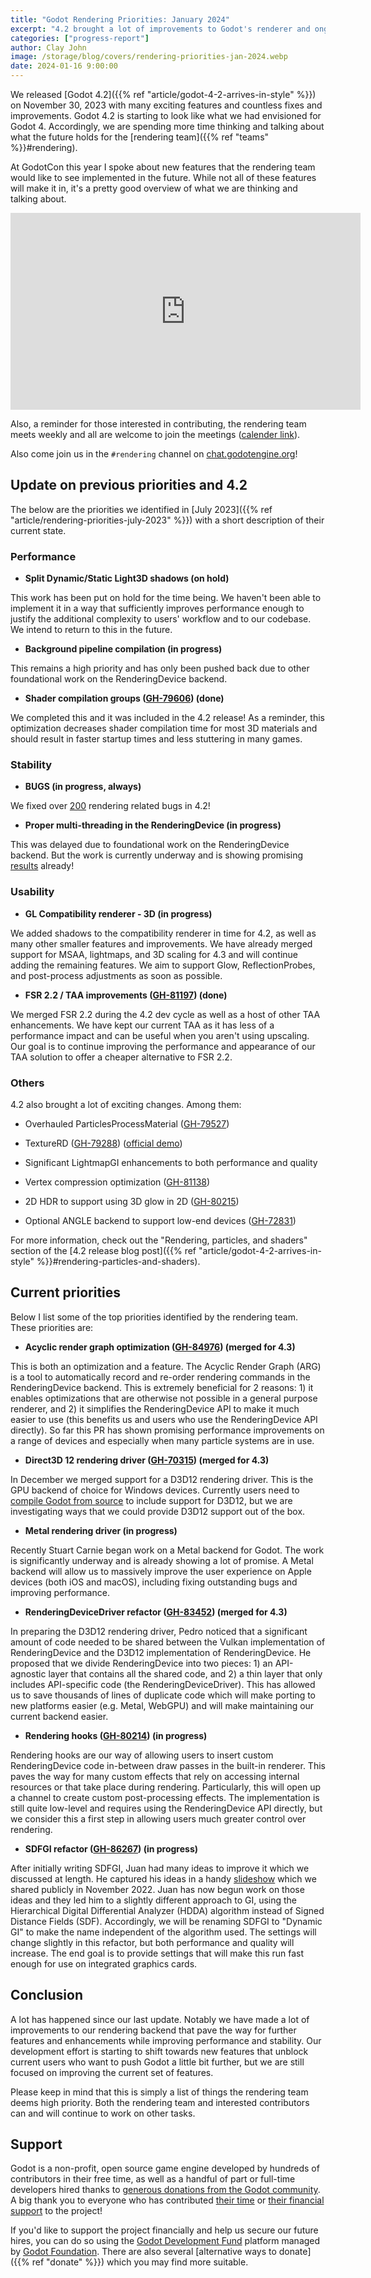 ```yaml
---
title: "Godot Rendering Priorities: January 2024"
excerpt: "4.2 brought a lot of improvements to Godot's renderer and ongoing work is paving the way for new features"
categories: ["progress-report"]
author: Clay John
image: /storage/blog/covers/rendering-priorities-jan-2024.webp
date: 2024-01-16 9:00:00
---
```


We released [Godot 4.2]({{% ref "article/godot-4-2-arrives-in-style" %}}) on November 30, 2023 with many exciting features and countless fixes and improvements. Godot 4.2 is starting to look like what we had envisioned for Godot 4. Accordingly, we are spending more time thinking and talking about what the future holds for the [rendering team]({{% ref "teams" %}}#rendering).

At GodotCon this year I spoke about new features that the rendering team would like to see implemented in the future. While not all of these features will make it in, it's a pretty good overview of what we are thinking and talking about.

<iframe width="560" height="315" src="https://www.youtube.com/embed/MW3IFMvDTCY" frameborder="0" allow="accelerometer; autoplay; encrypted-media; gyroscope; picture-in-picture" allowfullscreen></iframe>

Also, a reminder for those interested in contributing, the rendering team meets weekly and all are welcome to join the meetings ([calender link](https://calendar.google.com/calendar/u/0/r?cid=dXBwOGIwZXU0a3BlZjFjNTB2dTJmM2tjOGNAZ3JvdXAuY2FsZW5kYXIuZ29vZ2xlLmNvbQ)).

Also come join us in the `#rendering` channel on [chat.godotengine.org](https://chat.godotengine.org)!

## Update on previous priorities and 4.2

The below are the priorities we identified in [July 2023]({{% ref "article/rendering-priorities-july-2023" %}}) with a short description of their current state.

### Performance

* **Split Dynamic/Static Light3D shadows (on hold)**

This work has been put on hold for the time being. We haven't been able to implement it in a way that sufficiently improves performance enough to justify the additional complexity to users' workflow and to our codebase. We intend to return to this in the future.

* **Background pipeline compilation (in progress)**

This remains a high priority and has only been pushed back due to other foundational work on the RenderingDevice backend.

* **Shader compilation groups ([GH-79606](https://github.com/godotengine/godot/pull/79606)) (done)**

We completed this and it was included in the 4.2 release! As a reminder, this optimization decreases shader compilation time for most 3D materials and should result in faster startup times and less stuttering in many games.

### Stability

* **BUGS (in progress, always)**

We fixed over [200](https://github.com/godotengine/godot/pulls?q=is%3Apr+milestone%3A4.2+is%3Aclosed+label%3Atopic%3Arendering%2Ctopic%3Ashaders%2Ctopic%3Aparticles+label%3Abug) rendering related bugs in 4.2!

* **Proper multi-threading in the RenderingDevice (in progress)**

This was delayed due to foundational work on the RenderingDevice backend. But the work is currently underway and is showing promising [results](https://twitter.com/dariosamo/status/1735363059202375819) already!

### Usability

* **GL Compatibility renderer - 3D (in progress)**

We added shadows to the compatibility renderer in time for 4.2, as well as many other smaller features and improvements. We have already merged support for MSAA, lightmaps, and 3D scaling for 4.3 and will continue adding the remaining features. We aim to support Glow, ReflectionProbes, and post-process adjustments as soon as possible.

* **FSR 2.2 / TAA improvements ([GH-81197](https://github.com/godotengine/godot/pull/81197)) (done)**

We merged FSR 2.2 during the 4.2 dev cycle as well as a host of other TAA enhancements. We have kept our current TAA as it has less of a performance impact and can be useful when you aren't using upscaling. Our goal is to continue improving the performance and appearance of our TAA solution to offer a cheaper alternative to FSR 2.2.

### Others

4.2 also brought a lot of exciting changes. Among them:

* Overhauled ParticlesProcessMaterial ([GH-79527](https://github.com/godotengine/godot/pull/79527))

* TextureRD ([GH-79288](https://github.com/godotengine/godot/pull/79288)) ([official demo](https://github.com/godotengine/godot-demo-projects/tree/master/compute/texture))

* Significant LightmapGI enhancements to both performance and quality

* Vertex compression optimization ([GH-81138](https://github.com/godotengine/godot/pull/81138))

* 2D HDR to support using 3D glow in 2D ([GH-80215](https://github.com/godotengine/godot/pull/80215))

* Optional ANGLE backend to support low-end devices ([GH-72831](https://github.com/godotengine/godot/pull/72831))

For more information, check out the "Rendering, particles, and shaders" section of the [4.2 release blog post]({{% ref "article/godot-4-2-arrives-in-style" %}}#rendering-particles-and-shaders).


## Current priorities

Below I list some of the top priorities identified by the rendering team. These priorities are:

* **Acyclic render graph optimization ([GH-84976](https://github.com/godotengine/godot/pull/84976)) (merged for 4.3)**

This is both an optimization and a feature. The Acyclic Render Graph (ARG) is a tool to automatically record and re-order rendering commands in the RenderingDevice backend. This is extremely beneficial for 2 reasons: 1) it enables optimizations that are otherwise not possible in a general purpose renderer, and 2) it simplifies the RenderingDevice API to make it much easier to use (this benefits us and users who use the RenderingDevice API directly). So far this PR has shown promising performance improvements on a range of devices and especially when many particle systems are in use.

* **Direct3D 12 rendering driver ([GH-70315](https://github.com/godotengine/godot/pull/70315)) (merged for 4.3)**

In December we merged support for a D3D12 rendering driver. This is the GPU backend of choice for Windows devices. Currently users need to [compile Godot from source](https://docs.godotengine.org/en/latest/contributing/development/compiling/compiling_for_windows.html#compiling-with-support-for-direct3d-12) to include support for D3D12, but we are investigating ways that we could provide D3D12 support out of the box.

* **Metal rendering driver (in progress)**

Recently Stuart Carnie began work on a Metal backend for Godot. The work is significantly underway and is already showing a lot of promise. A Metal backend will allow us to massively improve the user experience on Apple devices (both iOS and macOS), including fixing outstanding bugs and improving performance.


* **RenderingDeviceDriver refactor ([GH-83452](https://github.com/godotengine/godot/pull/83452)) (merged for 4.3)**

In preparing the D3D12 rendering driver, Pedro noticed that a significant amount of code needed to be shared between the Vulkan implementation of RenderingDevice and the D3D12 implementation of RenderingDevice. He proposed that we divide RenderingDevice into two pieces: 1) an API-agnostic layer that contains all the shared code, and 2) a thin layer that only includes API-specific code (the RenderingDeviceDriver). This has allowed us to save thousands of lines of duplicate code which will make porting to new platforms easier (e.g. Metal, WebGPU) and will make maintaining our current backend easier.

* **Rendering hooks ([GH-80214](https://github.com/godotengine/godot/pull/80214)) (in progress)**

Rendering hooks are our way of allowing users to insert custom RenderingDevice code in-between draw passes in the built-in renderer. This paves the way for many custom effects that rely on accessing internal resources or that take place during rendering. Particularly, this will open up a channel to create custom post-processing effects. The implementation is still quite low-level and requires using the RenderingDevice API directly, but we consider this a first step in allowing users much greater control over rendering.

* **SDFGI refactor ([GH-86267](https://github.com/godotengine/godot/pull/86267)) (in progress)**

After initially writing SDFGI, Juan had many ideas to improve it which we discussed at length. He captured his ideas in a handy [slideshow](https://www.docdroid.net/YNntL0e/godot-sdfgi-pdf) which we shared publicly in November 2022. Juan has now begun work on those ideas and they led him to a slightly different approach to GI, using the Hierarchical Digital Differential Analyzer (HDDA) algorithm instead of Signed Distance Fields (SDF). Accordingly, we will be renaming SDFGI to "Dynamic GI" to make the name independent of the algorithm used. The settings will change slightly in this refactor, but both performance and quality will increase. The end goal is to provide settings that will make this run fast enough for use on integrated graphics cards.

## Conclusion

A lot has happened since our last update. Notably we have made a lot of improvements to our rendering backend that pave the way for further features and enhancements while improving performance and stability. Our development effort is starting to shift towards new features that unblock current users who want to push Godot a little bit further, but we are still focused on improving the current set of features.

Please keep in mind that this is simply a list of things the rendering team deems high priority. Both the rendering team and interested contributors can and will continue to work on other tasks.

## Support

Godot is a non-profit, open source game engine developed by hundreds of contributors in their free time, as well as a handful of part or full-time developers hired thanks to [generous donations from the Godot community](https://fund.godotengine.org/). A big thank you to everyone who has contributed [their time](https://github.com/godotengine/godot/blob/master/AUTHORS.md) or [their financial support](https://github.com/godotengine/godot/blob/master/DONORS.md) to the project!

If you'd like to support the project financially and help us secure our future hires, you can do so using the [Godot Development Fund](https://fund.godotengine.org/) platform managed by [Godot Foundation](https://godot.foundation/). There are also several [alternative ways to donate]({{% ref "donate" %}}) which you may find more suitable.

